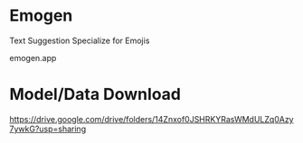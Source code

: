 # Emogen
Text Suggestion Specialize for Emojis

emogen.app

# Model/Data Download
https://drive.google.com/drive/folders/14Znxof0JSHRKYRasWMdULZq0Azy7ywkG?usp=sharing
